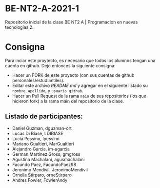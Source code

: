 # BE-NT2-A-2021-1
Repositorio inicial de la clase BE NT2 A | Programacion en nuevas tecnologías 2.

# Consigna 

Para inciar este proytecto, es necesario que todos los alumnos tengan una cuenta en github. Dejo entonces la siguiente consigna:

- Hacer un FORK de este proyecto (con sus cuentas de github personales/estudiantiles).
- Editar este archivo *README.md* y agregar en el siguiente listado su `nombre`, `apellido`, y `usuario github`.
- Hacer un Pull Request de la rama `main` de sus repositorios (los que hicieron fork) a la rama main del repositorio de la clase.

## Listado de participantes:

- Daniel Guzman, dguzman-ort
- Lucas Di Biase, LDIBIASE
- Lucia Pessino, lpessino
- Mariano Gualtieri, MarGualtieri
- Alejandro Garcia, im-agarcia
- German Martinez Gross, gmgross
- Agustina Machalani, agusmachalani
- Facundo Paez, FacundoPaez98
- Jeronimo Mendivil, JeronimoMendivil 
- Ornella Stirparo, orneStirparo
- Andres Fowler, FowlerAndy
